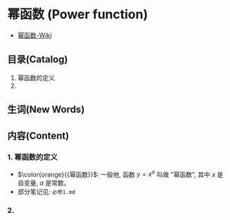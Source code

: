 # 幂函数 (Power function)

- [幂函数-Wiki](https://zh.wikipedia.org/wiki/%E5%B9%82%E5%87%BD%E6%95%B0)

## 目录(Catalog)
1. 幂函数的定义
2. 


## 生词(New Words)



## 内容(Content)
### 1. 幂函数的定义
- $\color{orange}{{幂函数}}$: 一般地, 函数 $y = x^a$ 叫做 "幂函数", 
  其中 $x$ 是自变量, $a$ 是常数。
- 部分笔记见: `必修1.md`
### 2. 
